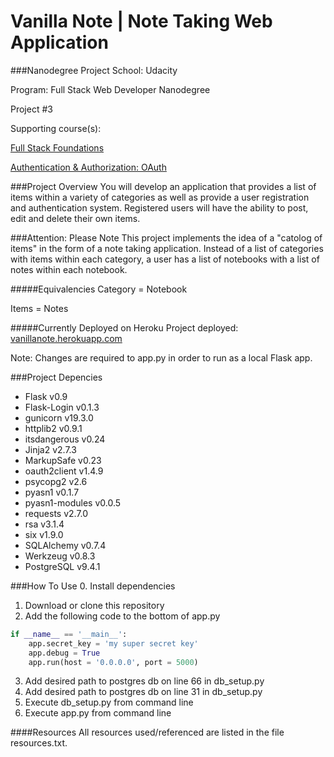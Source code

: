 Vanilla Note | Note Taking Web Application
=====================
###Nanodegree Project
School: Udacity

Program: Full Stack Web Developer Nanodegree

Project #3

Supporting course(s):

[Full Stack Foundations](https://www.udacity.com/course/viewer#!/c-ud088)

[Authentication & Authorization: OAuth](https://www.udacity.com/course/viewer#!/c-ud330)

###Project Overview
You will develop an application that provides a list of items within a variety of categories as well as provide a user registration and authentication system. Registered users will have the ability to post, edit and delete their own items.

###Attention: Please Note
This project implements the idea of a "catolog of items" in the form of a note taking application. Instead of a list of categories with items within each category, a user has a list of notebooks with a list of notes within each notebook.

#####Equivalencies
Category = Notebook

Items = Notes

#####Currently Deployed on Heroku
Project deployed: [vanillanote.herokuapp.com](vanillanote.herokuapp.com)

Note: Changes are required to app.py in order to run as a local Flask app.

###Project Depencies
- Flask v0.9
- Flask-Login v0.1.3
- gunicorn v19.3.0
- httplib2 v0.9.1
- itsdangerous v0.24
- Jinja2 v2.7.3
- MarkupSafe v0.23
- oauth2client v1.4.9
- psycopg2 v2.6
- pyasn1 v0.1.7
- pyasn1-modules v0.0.5
- requests v2.7.0
- rsa v3.1.4
- six v1.9.0
- SQLAlchemy v0.7.4
- Werkzeug v0.8.3
- PostgreSQL v9.4.1

###How To Use
0. Install dependencies
1. Download or clone this repository
2. Add the following code to the bottom of app.py
```python
if __name__ == '__main__':
    app.secret_key = 'my super secret key'
    app.debug = True
    app.run(host = '0.0.0.0', port = 5000)
```
3. Add desired path to postgres db on line 66 in db_setup.py
4. Add desired path to postgres db on line 31 in db_setup.py
5. Execute db_setup.py from command line
6. Execute app.py from command line

####Resources
All resources used/referenced are listed in the file resources.txt.